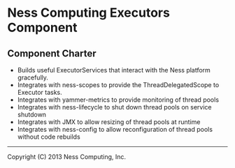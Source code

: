 Ness Computing Executors Component
==================================

Component Charter
-----------------

* Builds useful ExecutorServices that interact with the Ness platform gracefully.
* Integrates with ness-scopes to provide the ThreadDelegatedScope to Executor tasks.
* Integrates with yammer-metrics to provide monitoring of thread pools
* Integrates with ness-lifecycle to shut down thread pools on service shutdown
* Integrates with JMX to allow resizing of thread pools at runtime
* Integrates with ness-config to allow reconfiguration of thread pools without code rebuilds

----
Copyright (C) 2013 Ness Computing, Inc.
